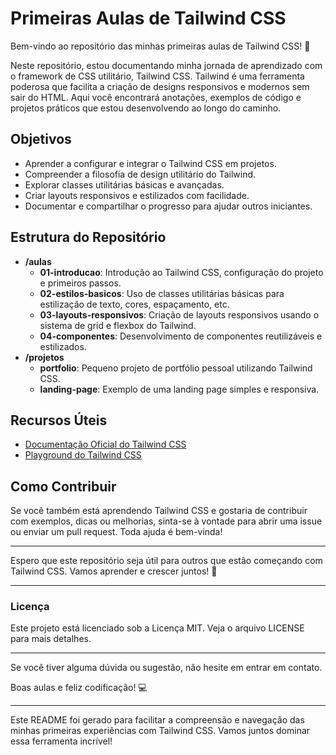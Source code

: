 # Primeiras Aulas de Tailwind CSS

Bem-vindo ao repositório das minhas primeiras aulas de Tailwind CSS! 🎨

Neste repositório, estou documentando minha jornada de aprendizado com o framework de CSS utilitário, Tailwind CSS. Tailwind é uma ferramenta poderosa que facilita a criação de designs responsivos e modernos sem sair do HTML. Aqui você encontrará anotações, exemplos de código e projetos práticos que estou desenvolvendo ao longo do caminho.

## Objetivos

- Aprender a configurar e integrar o Tailwind CSS em projetos.
- Compreender a filosofia de design utilitário do Tailwind.
- Explorar classes utilitárias básicas e avançadas.
- Criar layouts responsivos e estilizados com facilidade.
- Documentar e compartilhar o progresso para ajudar outros iniciantes.

## Estrutura do Repositório

- **/aulas**
  - **01-introducao**: Introdução ao Tailwind CSS, configuração do projeto e primeiros passos.
  - **02-estilos-basicos**: Uso de classes utilitárias básicas para estilização de texto, cores, espaçamento, etc.
  - **03-layouts-responsivos**: Criação de layouts responsivos usando o sistema de grid e flexbox do Tailwind.
  - **04-componentes**: Desenvolvimento de componentes reutilizáveis e estilizados.
- **/projetos**
  - **portfolio**: Pequeno projeto de portfólio pessoal utilizando Tailwind CSS.
  - **landing-page**: Exemplo de uma landing page simples e responsiva.
  
## Recursos Úteis

- [Documentação Oficial do Tailwind CSS](https://tailwindcss.com/docs)
- [Playground do Tailwind CSS](https://play.tailwindcss.com/)

## Como Contribuir

Se você também está aprendendo Tailwind CSS e gostaria de contribuir com exemplos, dicas ou melhorias, sinta-se à vontade para abrir uma issue ou enviar um pull request. Toda ajuda é bem-vinda!

---

Espero que este repositório seja útil para outros que estão começando com Tailwind CSS. Vamos aprender e crescer juntos! 🚀

---

### Licença

Este projeto está licenciado sob a Licença MIT. Veja o arquivo LICENSE para mais detalhes.

---

Se você tiver alguma dúvida ou sugestão, não hesite em entrar em contato.

Boas aulas e feliz codificação! 💻

---

Este README foi gerado para facilitar a compreensão e navegação das minhas primeiras experiências com Tailwind CSS. Vamos juntos dominar essa ferramenta incrível!
